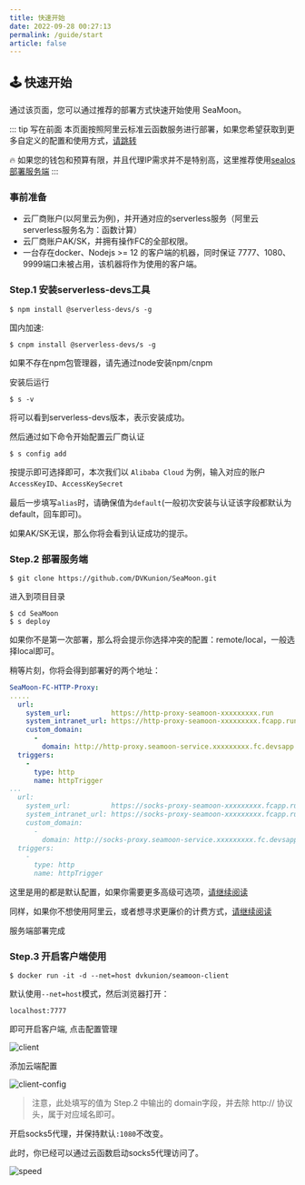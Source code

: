 ```yaml
---
title: 快速开始
date: 2022-09-28 00:27:13
permalink: /guide/start
article: false
---
```


## 🕹 快速开始

通过该页面，您可以通过推荐的部署方式快速开始使用 SeaMoon。

::: tip 写在前面
本页面按照阿里云标准云函数服务进行部署，如果您希望获取到更多自定义的配置和使用方式，[请跳转](https://seamoon.dvkunion.cn/guide/deploy)

🔥 如果您的钱包和预算有限，并且代理IP需求并不是特别高，这里推荐使用[sealos部署服务端](https://seamoon.dvkunion.cn/guide/deploy/sealos)
:::

### 事前准备

+ 云厂商账户(以阿里云为例)，并开通对应的serverless服务（阿里云serverless服务名为：函数计算）
+ 云厂商账户AK/SK，并拥有操作FC的全部权限。
+ 一台存在docker、Nodejs >= 12 的客户端的机器，同时保证 7777、1080、9999端口未被占用，该机器将作为使用的客户端。

### Step.1 安装serverless-devs工具

```shell
$ npm install @serverless-devs/s -g
```

国内加速:

```shell
$ cnpm install @serverless-devs/s -g
```

如果不存在npm包管理器，请先通过node安装npm/cnpm

安装后运行

```shell
$ s -v
```

将可以看到serverless-devs版本，表示安装成功。

然后通过如下命令开始配置云厂商认证

```shell
$ s config add 
```

按提示即可选择即可，本次我们以 `Alibaba Cloud` 为例，输入对应的账户`AccessKeyID`、`AccessKeySecret`

最后一步填写`alias`时，请确保值为`default`(一般初次安装与认证该字段都默认为default，回车即可)。

如果AK/SK无误，那么你将会看到认证成功的提示。

### Step.2 部署服务端

```shell
$ git clone https://github.com/DVKunion/SeaMoon.git
```

进入到项目目录

```shell
$ cd SeaMoon
$ s deploy
```

如果你不是第一次部署，那么将会提示你选择冲突的配置：remote/local，一般选择local即可。

稍等片刻，你将会得到部署好的两个地址：

```yaml
SeaMoon-FC-HTTP-Proxy: 
.....
  url: 
    system_url:          https://http-proxy-seamoon-xxxxxxxxx.run
    system_intranet_url: https://http-proxy-seamoon-xxxxxxxxx.fcapp.run
    custom_domain: 
      - 
        domain: http://http-proxy.seamoon-service.xxxxxxxxx.fc.devsapp.net
  triggers: 
    - 
      type: http
      name: httpTrigger
...
  url: 
    system_url:          https://socks-proxy-seamoon-xxxxxxxxx.fcapp.run
    system_intranet_url: https://socks-proxy-seamoon-xxxxxxxxx.fcapp.run
    custom_domain: 
      - 
        domain: http://socks-proxy.seamoon-service.xxxxxxxxx.fc.devsapp.net
  triggers: 
    - 
      type: http
      name: httpTrigger
```

这里是用的都是默认配置，如果你需要更多高级可选项，[请继续阅读](https://seamoon.dvkunion.cn/guide/deploy)

同样，如果你不想使用阿里云，或者想寻求更廉价的计费方式，[请继续阅读](https://seamoon.dvkunion.cn/guide/deploy)

服务端部署完成

### Step.3 开启客户端使用

```shell
$ docker run -it -d --net=host dvkunion/seamoon-client
```

默认使用`--net=host`模式，然后浏览器打开：

`localhost:7777`

即可开启客户端, 点击配置管理

![client](https://seamoon.oss-cn-hangzhou.aliyuncs.com/0dd37f5600364e59a9457e38eaf77b1f.png)

添加云端配置

![client-config](https://seamoon.oss-cn-hangzhou.aliyuncs.com/66b1b150238e400483adf936649b7ed5.png)

> 注意，此处填写的值为 Step.2 中输出的 domain字段，并去除 http:// 协议头，属于对应域名即可。

开启socks5代理，并保持默认`:1080`不改变。

此时，你已经可以通过云函数启动socks5代理访问了。

![speed](https://seamoon.oss-cn-hangzhou.aliyuncs.com/7bfff588795a4e41b488694ad4eb5153.png)